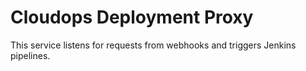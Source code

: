 # Cloudops Deployment Proxy
This service listens for requests from webhooks and triggers Jenkins pipelines.
